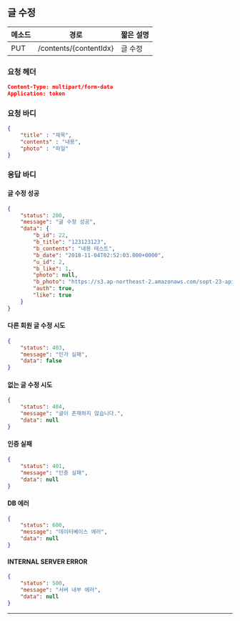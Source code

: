 ## 글 수정

| 메소드 | 경로                   | 짧은 설명 |
| ------ | ---------------------- | --------- |
| PUT    | /contents/{contentIdx} | 글 수정   |

### 요청 헤더

```json
Content-Type: multipart/form-data
Application: token
```

### 요청 바디

```json
{
    "title" : "제목",
    "contents" : "내용",
    "photo" : "파일"
}
```

### 응답 바디

#### 글 수정 성공

```json
{
    "status": 200,
    "message": "글 수정 성공",
    "data": {
        "b_id": 22,
        "b_title": "123123123",
        "b_contents": "내용 테스트",
        "b_date": "2018-11-04T02:52:03.000+0000",
        "u_id": 2,
        "b_like": 1,
        "photo": null,
        "b_photo": "https://s3.ap-northeast-2.amazonaws.com/sopt-23-api-test/2b51f4250a4f48b4b49bcf2318b1bdb7.png",
        "auth": true,
        "like": true
    }
}
```

#### 다른 회원 글 수정 시도

```json
{
    "status": 403,
    "message": "인가 실패",
    "data": false
}
```

#### 없는 글 수정 시도

```json
{
    "status": 404,
    "message": "글이 존재하지 않습니다.",
    "data": null
}
```

#### 인증 실패

```json
{
    "status": 401,
    "message": "인증 실패",
    "data": null
}
```

#### DB 에러

```json
{
    "status": 600,
    "message": "데이터베이스 에러",
    "data": null
}
```

#### INTERNAL SERVER ERROR

```json
{
    "status": 500,
    "message": "서버 내부 에러",
    "data": null
}
```
------